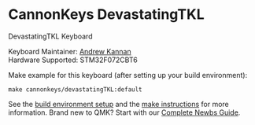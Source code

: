 # CannonKeys DevastatingTKL

DevastatingTKL Keyboard

Keyboard Maintainer: [Andrew Kannan](https://github.com/awkannan)  
Hardware Supported: STM32F072CBT6  

Make example for this keyboard (after setting up your build environment):

    make cannonkeys/devastatingTKL:default

See the [build environment setup](https://docs.qmk.fm/#/getting_started_build_tools) and the [make instructions](https://docs.qmk.fm/#/getting_started_make_guide) for more information. Brand new to QMK? Start with our [Complete Newbs Guide](https://docs.qmk.fm/#/newbs).
